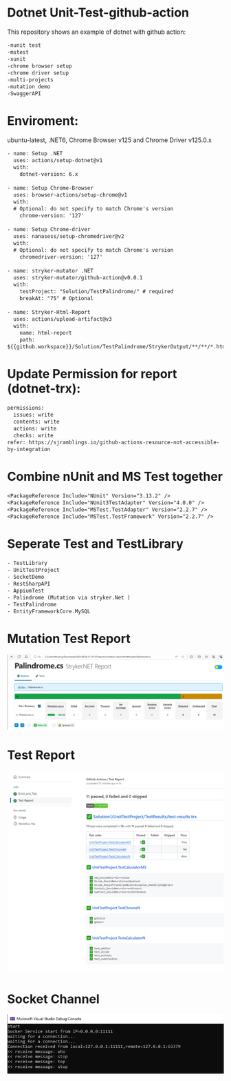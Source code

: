 # Dotnet Unit-Test-github-action
This repository shows an example of dotnet with github action:

    -nunit test
    -mstest
    -xunit
    -chrome browser setup
    -chrome driver setup
    -multi-projects
	-mutation demo
	-SwaggerAPI


# Enviroment:
ubuntu-latest, .NET6, Chrome Browser v125 and Chrome Driver v125.0.x
  
    - name: Setup .NET
      uses: actions/setup-dotnet@v1
      with:
        dotnet-version: 6.x

    - name: Setup Chrome-Browser
      uses: browser-actions/setup-chrome@v1
      with:
      # Optional: do not specify to match Chrome's version
        chrome-version: '127'

    - name: Setup Chrome-driver
      uses: nanasess/setup-chromedriver@v2
      with:
      # Optional: do not specify to match Chrome's version
        chromedriver-version: '127'

    - name: stryker-mutator .NET
      uses: stryker-mutator/github-action@v0.0.1
      with:
        testProject: "Solution/TestPalindrome/" # required
        breakAt: "75" # Optional

    - name: Stryker-Html-Report
      uses: actions/upload-artifact@v3
      with:
        name: html-report
        path: ${{github.workspace}}/Solution/TestPalindrome/StrykerOutput/**/**/*.html	

# Update Permission for report (dotnet-trx):

    permissions:
      issues: write
      contents: write
      actions: write
      checks: write
    refer: https://sjramblings.io/github-actions-resource-not-accessible-by-integration
      
# Combine nUnit and MS Test together 

    <PackageReference Include="NUnit" Version="3.13.2" />
    <PackageReference Include="NUnit3TestAdapter" Version="4.0.0" />
    <PackageReference Include="MSTest.TestAdapter" Version="2.2.7" />
    <PackageReference Include="MSTest.TestFramework" Version="2.2.7" />

# Seperate Test and TestLibrary
  
    - TestLibrary
    - UnitTestProject
    - SocketDemo
    - RestSharpAPI
    - AppiumTest
	- Palindrome (Mutation via stryker.Net )
	- TestPalindrome
	- EntityFrameworkCore.MySQL

# Mutation Test Report
![App Screenshot](/img/stryker.Net.png)

# Test Report
![App Screenshot](/img/report.png)

# Socket Channel
![App Screenshot](/img/socket.png)